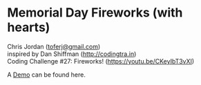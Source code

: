 # Memorial Day Fireworks (with hearts)

Chris Jordan (toferj@gmail.com)  
inspired by Dan Shiffman (http://codingtra.in)  
Coding Challenge #27: Fireworks! (https://youtu.be/CKeyIbT3vXI)

A [Demo](https://toferj.github.io/p5js/fireworks/) can be found here.
